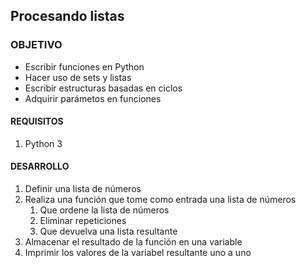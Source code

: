 ## Procesando listas

### OBJETIVO 

- Escribir funciones en Python
- Hacer uso de sets y listas
- Escribir estructuras basadas en ciclos
- Adquirir parámetos en funciones


#### REQUISITOS 

1. Python 3

#### DESARROLLO

1. Definir una lista de números
1. Realiza una función que tome como entrada una lista de números
    1. Que ordene la lista de números
    1. Eliminar repeticiones
    1. Que devuelva una lista resultante
1. Almacenar el resultado de la función en una variable
1. Imprimir los valores de la variabel resultante uno a uno